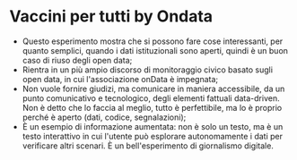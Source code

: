 # Vaccini per tutti by Ondata

- Questo esperimento mostra che si possono fare cose interessanti, per quanto semplici, quando i dati istituzionali sono aperti, quindi è un buon caso di riuso degli open data;
- Rientra in un più ampio discorso di monitoraggio civico basato sugli open data, in cui l'associazione onData è impegnata;
- Non vuole fornire giudizi, ma comunicare in maniera accessibile, da un punto comunicativo e tecnologico, degli elementi fattuali data-driven. Non è detto che lo faccia al meglio, tutto è perfettibile, ma lo è proprio perché è aperto (dati, codice, segnalazioni);
- È un esempio di informazione aumentata: non è solo un testo, ma è un testo interattivo in cui l'utente può esplorare autonomamente i dati per verificare altri scenari. È un bell'esperimento di giornalismo digitale.
